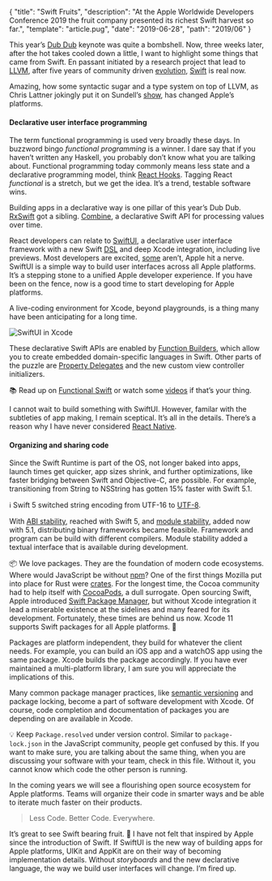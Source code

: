 {
  "title": "Swift Fruits",
  "description": "At the Apple Worldwide Developers Conference 2019 the fruit company presented its richest Swift harvest so far.",
  "template": "article.pug",
  "date": "2019-06-28",
  "path": "2019/06"
}


This year’s [Dub Dub](https://developer.apple.com/wwdc19/) keynote was quite a bombshell. Now, three weeks later, after the hot takes cooled down a little, I want to highlight some things that came from Swift. En passant initiated by a research project that lead to [LLVM](https://llvm.org), after five years of community driven [evolution](https://apple.github.io/swift-evolution/), [Swift](https://swift.org) is real now.

Amazing, how some syntactic sugar and a type system on top of LLVM, as Chris Lattner jokingly put it on Sundell’s [show](https://www.swiftbysundell.com/podcast/50), has changed Apple’s platforms.

#### Declarative user interface programming

The term functional programming is used very broadly these days. In buzzword bingo *functional programming* is a winner. I dare say that if you haven’t written any Haskell, you probably don’t know what you are talking about. Functional programming today commonly means less state and a declarative programming model, think [React Hooks](https://reactjs.org/docs/hooks-intro.html). Tagging React *functional* is a stretch, but we get the idea. It’s a trend, testable software wins.

Building apps in a declarative way is one pillar of this year’s Dub Dub. [RxSwift](https://github.com/ReactiveX/RxSwift) got a sibling. [Combine](https://developer.apple.com/documentation/combine), a declarative Swift API for processing values over time.

React developers can relate to [SwiftUI](https://developer.apple.com/xcode/swiftui/), a declarative user interface framework with a new Swift [DSL](https://forums.swift.org/t/important-evolution-discussion-of-the-new-dsl-feature-behind-swiftui/25168) and deep Xcode integration, including live previews. Most developers are excited, [some](https://twitter.com/monkeydom/status/1144172782344986624) aren’t, Apple hit a nerve. SwiftUI is a simple way to build user interfaces across all Apple platforms. It’s a stepping stone to a unified Apple developer experience. If you have been on the fence, now is a good time to start developing for Apple platforms.

A live-coding environment for Xcode, beyond playgrounds, is a thing many have been anticipating for a long time.

![SwiftUI in Xcode](/img/wwdc19/swiftui@1x.jpg "Xcode 11")

These declarative Swift APIs are enabled by [Function Builders](https://github.com/apple/swift-evolution/blob/9992cf3c11c2d5e0ea20bee98657d93902d5b174/proposals/XXXX-function-builders.md), which allow you to create embedded domain-specific languages in Swift. Other parts of the puzzle are [Property Delegates](https://github.com/apple/swift-evolution/blob/master/proposals/0258-property-delegates.md) and the new custom view controller initializers.

📚 Read up on [Functional Swift](https://t.co/NkYwU3LE42) or watch some [videos](https://www.pointfree.co) if that’s your thing.

I cannot wait to build something with SwiftUI. However, familar with the subtleties of app making, I remain sceptical. It’s all in the details. There’s a reason why I have never considered [React Native](https://facebook.github.io/react-native/).

#### Organizing and sharing code

Since the Swift Runtime is part of the OS, not longer baked into apps, launch times get quicker, app sizes shrink, and further optimizations, like faster bridging between Swift and Objective-C, are possible. For example, transitioning from String to NSString has gotten 15% faster with Swift 5.1.

ℹ Swift 5 switched string encoding from UTF-16 to [UTF-8](https://swift.org/blog/utf8-string/).

With [ABI stability](https://swift.org/blog/abi-stability-and-more/), reached with Swift 5, and [module stability](https://forums.swift.org/t/plan-for-module-stability/14551), added now with 5.1, distributing binary frameworks became feasible. Framework and program can be build with different compilers. Module stability added a textual interface that is available during development.

📦 We love packages. They are the foundation of modern code ecosystems. Where would JavaScript be without [npm](https://www.npmjs.com)? One of the first things Mozilla put into place for Rust were [crates](https://crates.io). For the longest time, the Cocoa community had to help itself with [CocoaPods](https://cocoapods.org), a dull surrogate. Open sourcing Swift, Apple introduced [Swift Package Manager](https://github.com/apple/swift-package-manager), but without Xcode integration it lead a miserable existence at the sidelines and many feared for its development. Fortunately, these times are behind us now. Xcode 11 supports Swift packages for all Apple platforms. 🍾

Packages are platform independent, they build for whatever the client needs. For example, you can build an iOS app and a watchOS app using the same package. Xcode builds the package accordingly. If you have ever maintained a multi-platform library, I am sure you will appreciate the implications of this.

Many common package manager practices, like [semantic versioning](https://semver.org) and package locking, become a part of software development with Xcode. Of course, code completion and documentation of packages you are depending on are available in Xcode.

💡 Keep `Package.resolved` under version control. Similar to `package-lock.json` in the JavaScript community, people get confused by this. If you want to make sure, you are talking about the same thing, when you are discussing your software with your team, check in this file. Without it, you cannot know which code the other person is running.

In the coming years we will see a flourishing open source ecosystem for Apple platforms. Teams will organize their code in smarter ways and be able to iterate much faster on their products.

> Less Code. Better Code. Everywhere.

It’s great to see Swift bearing fruit. 🍒 I have not felt that inspired by Apple since the introduction of Swift. If SwiftUI is the new way of building apps for Apple platforms, UIKit and AppKit are on their way of becoming implementation details. Without *storyboards* and the new declarative language, the way we build user interfaces will change. I’m fired up.
